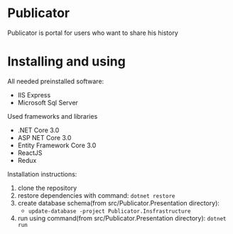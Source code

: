 # Publicator
Publicator is portal for users who want to share his history
# Installing and using
All needed preinstalled software:
- IIS Express
- Microsoft Sql Server

Used frameworks and libraries
- .NET Core 3.0
- ASP NET Core 3.0
- Entity Framework Core 3.0
- ReactJS
- Redux

Installation instructions:
1. clone the repository 
2. restore dependencies with command: `dotnet restore`
3. create database schema(from src/Publicator.Presentation directory): 
   - `update-database -project Publicator.Insfrastructure`
4. run using command(from src/Publicator.Presentation directory): `dotnet run`
